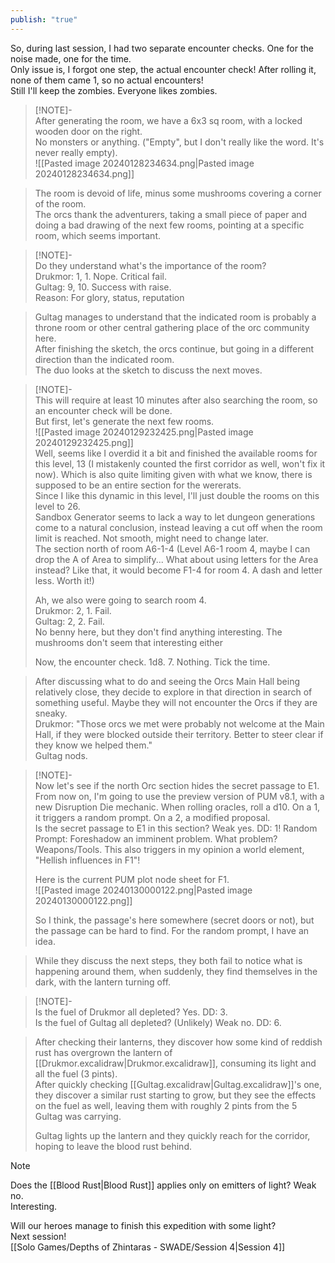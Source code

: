 ```yaml
---  
publish: "true"  
---  
```

  
So, during last session, I had two separate encounter checks. One for the noise made, one for the time.    
Only issue is, I forgot one step, the actual encounter check! After rolling it, none of them came 1, so no actual encounters!    
Still I'll keep the zombies. Everyone likes zombies.  
  
> [!NOTE]-  
> After generating the room, we have a 6x3 sq room, with a locked wooden door on the right.    
> No monsters or anything. ("Empty", but I don't really like the word. It's never really empty).    
> ![[Pasted image 20240128234634.png|Pasted image 20240128234634.png]]  
>   
  
> The room is devoid of life, minus some mushrooms covering a corner of the room.    
> The orcs thank the adventurers, taking a small piece of paper and doing a bad drawing of the next few rooms, pointing at a specific room, which seems important.  
  
> [!NOTE]-  
> Do they understand what's the importance of the room?    
> Drukmor: 1, 1. Nope. Critical fail.    
> Gultag: 9, 10. Success with raise.    
> Reason: For glory, status, reputation  
  
> Gultag manages to understand that the indicated room is probably a throne room or other central gathering place of the orc community here.  
> After finishing the sketch, the orcs continue, but going in a different direction than the indicated room.  
> The duo looks at the sketch to discuss the next moves.  
  
> [!NOTE]-  
> This will require at least 10 minutes after also searching the room, so an encounter check will be done.  
> But first, let's generate the next few rooms.  
> ![[Pasted image 20240129232425.png|Pasted image 20240129232425.png]]  
> Well, seems like I overdid it a bit and finished the available rooms for this level, 13 (I mistakenly counted the first corridor as well, won't fix it now). Which is also quite limiting given with what we know, there is supposed to be an entire section for the wererats.  
> Since I like this dynamic in this level, I'll just double the rooms on this level to 26.  
> Sandbox Generator seems to lack a way to let dungeon generations come to a natural conclusion, instead leaving a cut off when the room limit is reached. Not smooth, might need to change later.  
> The section north of room A6-1-4 (Level A6-1 room 4, maybe I can drop the A of Area to simplify... What about using letters for the Area instead? Like that, it would become F1-4 for room 4. A dash and letter less. Worth it!)  
>   
> Ah, we also were going to search room 4.  
> Drukmor: 2, 1. Fail.  
> Gultag: 2, 2. Fail.  
> No benny here, but they don't find anything interesting. The mushrooms don't seem that interesting either  
>   
> Now, the encounter check. 1d8. 7. Nothing. Tick the time.  
  
> After discussing what to do and seeing the Orcs Main Hall being relatively close, they decide to explore in that direction in search of something useful. Maybe they will not encounter the Orcs if they are sneaky.  
> Drukmor: "Those orcs we met were probably not welcome at the Main Hall, if they were blocked outside their territory. Better to steer clear if they know we helped them."  
> Gultag nods.  
  
> [!NOTE]-  
> Now let's see if the north Orc section hides the secret passage to E1.  
> From now on, I'm going to use the preview version of PUM v8.1, with a new Disruption Die mechanic. When rolling oracles, roll a d10. On a 1, it triggers a random prompt. On a 2, a modified proposal.  
> Is the secret passage to E1 in this section? Weak yes. DD: 1! Random Prompt: Foreshadow an imminent problem. What problem? Weapons/Tools. This also triggers in my opinion a world element, "Hellish influences in F1"!  
>   
> Here is the current PUM plot node sheet for F1.  
> ![[Pasted image 20240130000122.png|Pasted image 20240130000122.png]]  
>   
> So I think, the passage's here somewhere (secret doors or not), but the passage can be hard to find. For the random prompt, I have an idea.  
  
> While they discuss the next steps, they both fail to notice what is happening around them, when suddenly, they find themselves in the dark, with the lantern turning off.  
  
> [!NOTE]-  
> Is the fuel of Drukmor all depleted? Yes. DD: 3.  
> Is the fuel of Gultag all depleted? (Unlikely) Weak no. DD: 6.  
>   
  
> After checking their lanterns, they discover how some kind of reddish rust has overgrown the lantern of [[Drukmor.excalidraw|Drukmor.excalidraw]], consuming its light and all the fuel (3 pints).  
> After quickly checking [[Gultag.excalidraw|Gultag.excalidraw]]'s one, they discover a similar rust starting to grow, but they see the effects on the fuel as well, leaving them with roughly 2 pints from the 5 Gultag was carrying.  
>   
> Gultag lights up the lantern and they quickly reach for the corridor, hoping to leave the blood rust behind.  
  
> [!NOTE]  
> Does the [[Blood Rust|Blood Rust]] applies only on emitters of light? Weak no.  
> Interesting.  
  
Will our heroes manage to finish this expedition with some light?  
Next session!  
[[Solo Games/Depths of Zhintaras - SWADE/Session 4|Session 4]]